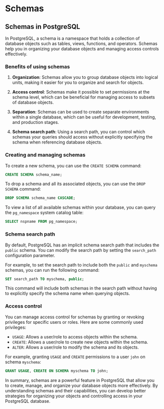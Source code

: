 # Schemas

## Schemas in PostgreSQL

In PostgreSQL, a schema is a namespace that holds a collection of database objects such as tables, views, functions, and operators. Schemas help you in organizing your database objects and managing access controls effectively.

### Benefits of using schemas

1. **Organization**: Schemas allow you to group database objects into logical units, making it easier for you to organize and search for objects.

2. **Access control**: Schemas make it possible to set permissions at the schema level, which can be beneficial for managing access to subsets of database objects.

3. **Separation**: Schemas can be used to create separate environments within a single database, which can be useful for development, testing, and production stages.

4. **Schema search path**: Using a search path, you can control which schemas your queries should access without explicitly specifying the schema when referencing database objects.

### Creating and managing schemas

To create a new schema, you can use the `CREATE SCHEMA` command:

```sql
CREATE SCHEMA schema_name;
```

To drop a schema and all its associated objects, you can use the `DROP SCHEMA` command:

```sql
DROP SCHEMA schema_name CASCADE;
```

To view a list of all available schemas within your database, you can query the `pg_namespace` system catalog table:

```sql
SELECT nspname FROM pg_namespace;
```

### Schema search path

By default, PostgreSQL has an implicit schema search path that includes the `public` schema. You can modify the search path by setting the `search_path` configuration parameter.

For example, to set the search path to include both the `public` and `myschema` schemas, you can run the following command:

```sql
SET search_path TO myschema, public;
```

This command will include both schemas in the search path without having to explicitly specify the schema name when querying objects.

### Access control

You can manage access control for schemas by granting or revoking privileges for specific users or roles. Here are some commonly used privileges:

- `USAGE`: Allows a user/role to access objects within the schema.
- `CREATE`: Allows a user/role to create new objects within the schema.
- `ALTER`: Allows a user/role to modify the schema and its objects.

For example, granting `USAGE` and `CREATE` permissions to a user `john` on schema `myschema`:

```sql
GRANT USAGE, CREATE ON SCHEMA myschema TO john;
```

In summary, schemas are a powerful feature in PostgreSQL that allow you to create, manage, and organize your database objects more effectively. By understanding schemas and their capabilities, you can develop better strategies for organizing your objects and controlling access in your PostgreSQL database.